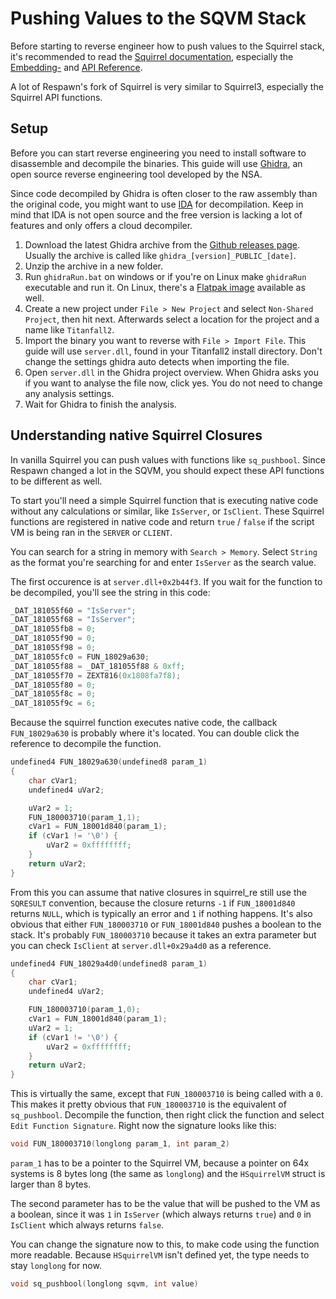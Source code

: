 # Pushing Values to the SQVM Stack

Before starting to reverse engineer how to push values to the Squirrel
stack, it\'s recommended to read the [Squirrel
documentation](http://www.squirrel-lang.org/squirreldoc/index.html),
especially the
[Embedding-](http://www.squirrel-lang.org/squirreldoc/reference/embedding_squirrel.html)
and [API
Reference](http://www.squirrel-lang.org/squirreldoc/reference/api_reference.html).

A lot of Respawn\'s fork of Squirrel is very similar to Squirrel3,
especially the Squirrel API functions.

## Setup

Before you can start reverse engineering you need to install software to
disassemble and decompile the binaries. This guide will use
[Ghidra](https://ghidra-sre.org/), an open source reverse engineering
tool developed by the NSA.

Since code decompiled by Ghidra is often closer to the raw assembly than
the original code, you might want to use [IDA](https://hex-rays.com/)
for decompilation. Keep in mind that IDA is not open source and the free
version is lacking a lot of features and only offers a cloud decompiler.

1.  Download the latest Ghidra archive from the [Github releases
    page](https://github.com/NationalSecurityAgency/ghidra/releases).
    Usually the archive is called like `ghidra_[version]_PUBLIC_[date]`.
2.  Unzip the archive in a new folder.
3.  Run `ghidraRun.bat` on windows or if you\'re on Linux make
    `ghidraRun` executable and run it. On Linux, there\'s a [Flatpak
    image](https://flathub.org/apps/org.ghidra_sre.Ghidra) available as
    well.
4.  Create a new project under `File > New Project` and select
    `Non-Shared Project`, then hit next. Afterwards select a location
    for the project and a name like `Titanfall2`.
5.  Import the binary you want to reverse with `File > Import File`.
    This guide will use `server.dll`, found in your Titanfall2 install
    directory. Don\'t change the settings ghidra auto detects when
    importing the file.
6.  Open `server.dll` in the Ghidra project overview. When Ghidra asks
    you if you want to analyse the file now, click yes. You do not need
    to change any analysis settings.
7.  Wait for Ghidra to finish the analysis.

## Understanding native Squirrel Closures

In vanilla Squirrel you can push values with functions like
`sq_pushbool`. Since Respawn changed a lot in the SQVM, you should
expect these API functions to be different as well.

To start you\'ll need a simple Squirrel function that is executing
native code without any calculations or similar, like `IsServer`, or
`IsClient`. These Squirrel functions are registered in native code and
return `true` / `false` if the script VM is being ran in the `SERVER` or
`CLIENT`.

You can search for a string in memory with `Search > Memory`. Select
`String` as the format you\'re searching for and enter `IsServer` as the
search value.

The first occurence is at `server.dll+0x2b44f3`. If you wait for the
function to be decompiled, you\'ll see the string in this code:

``` c
_DAT_181055f60 = "IsServer";
_DAT_181055f68 = "IsServer";
_DAT_181055fb8 = 0;
_DAT_181055f90 = 0;
_DAT_181055f98 = 0;
_DAT_181055fc0 = FUN_18029a630;
_DAT_181055f88 = _DAT_181055f88 & 0xff;
_DAT_181055f70 = ZEXT816(0x1808fa7f8);
_DAT_181055f80 = 0;
_DAT_181055f8c = 0;
_DAT_181055f9c = 6;
```

Because the squirrel function executes native code, the callback
`FUN_18029a630` is probably where it\'s located. You can double click
the reference to decompile the function.

``` c
undefined4 FUN_18029a630(undefined8 param_1)
{
    char cVar1;
    undefined4 uVar2;

    uVar2 = 1;
    FUN_180003710(param_1,1);
    cVar1 = FUN_18001d840(param_1);
    if (cVar1 != '\0') {
        uVar2 = 0xffffffff;
    }
    return uVar2;
}
```

From this you can assume that native closures in squirrel_re still use
the `SQRESULT` convention, because the closure returns `-1` if
`FUN_18001d840` returns `NULL`, which is typically an error and `1` if
nothing happens. It\'s also obvious that either `FUN_180003710` or
`FUN_18001d840` pushes a boolean to the stack. It\'s probably
`FUN_180003710` because it takes an extra parameter but you can check
`IsClient` at `server.dll+0x29a4d0` as a reference.

``` c
undefined4 FUN_18029a4d0(undefined8 param_1)
{
    char cVar1;
    undefined4 uVar2;

    FUN_180003710(param_1,0);
    cVar1 = FUN_18001d840(param_1);
    uVar2 = 1;
    if (cVar1 != '\0') {
        uVar2 = 0xffffffff;
    }
    return uVar2;
}
```

This is virtually the same, except that `FUN_180003710` is being called
with a `0`. This makes it pretty obvious that `FUN_180003710` is the
equivalent of `sq_pushbool`. Decompile the function, then right click
the function and select `Edit Function Signature`. Right now the
signature looks like this:

``` c
void FUN_180003710(longlong param_1, int param_2)
```

`param_1` has to be a pointer to the Squirrel VM, because a pointer on
64x systems is 8 bytes long (the same as `longlong`) and the
`HSquirrelVM` struct is larger than 8 bytes.

The second parameter has to be the value that will be pushed to the VM
as a boolean, since it was `1` in `IsServer` (which always returns
`true`) and `0` in `IsClient` which always returns `false`.

You can change the signature now to this, to make code using the
function more readable. Because `HSquirrelVM` isn\'t defined yet, the
type needs to stay `longlong` for now.

``` c
void sq_pushbool(longlong sqvm, int value)
```
